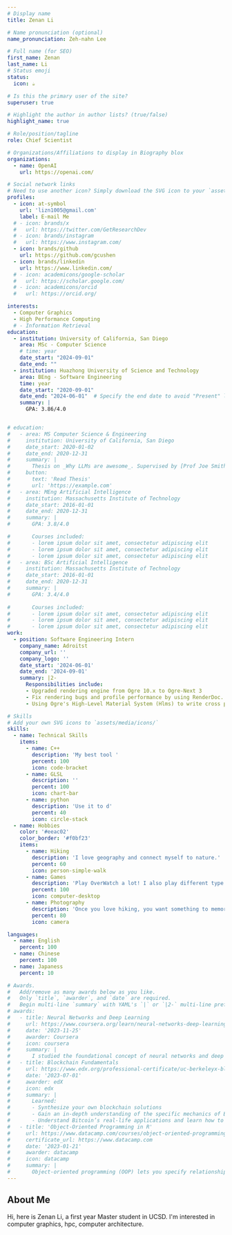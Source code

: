 ```yaml
---
# Display name
title: Zenan Li

# Name pronunciation (optional)
name_pronunciation: Zeh-nahn Lee

# Full name (for SEO)
first_name: Zenan 
last_name: Li
# Status emoji
status:
  icon: ☕️

# Is this the primary user of the site?
superuser: true

# Highlight the author in author lists? (true/false)
highlight_name: true

# Role/position/tagline
role: Chief Scientist

# Organizations/Affiliations to display in Biography blox
organizations:
  - name: OpenAI
    url: https://openai.com/

# Social network links
# Need to use another icon? Simply download the SVG icon to your `assets/media/icons/` folder.
profiles:
  - icon: at-symbol
    url: 'lizn1005@gmail.com'
    label: E-mail Me
  # - icon: brands/x
  #   url: https://twitter.com/GetResearchDev
  # - icon: brands/instagram
  #   url: https://www.instagram.com/
  - icon: brands/github
    url: https://github.com/gcushen
  - icon: brands/linkedin
    url: https://www.linkedin.com/
  # - icon: academicons/google-scholar
  #   url: https://scholar.google.com/
  # - icon: academicons/orcid
  #   url: https://orcid.org/

interests:
  - Computer Graphics
  - High Performance Computing
  # - Information Retrieval
education:
  - institution: University of California, San Diego
    area: MSc - Computer Science
    # time: year
    date_start: "2024-09-01"
    date_end: "" 
  - institution: Huazhong University of Science and Technology
    area: BEng - Software Engineering
    time: year
    date_start: "2020-09-01"
    date_end: "2024-06-01"  # Specify the end date to avoid "Present" label
    summary: |
      GPA: 3.86/4.0


# education:
#   - area: MS Computer Science & Engineering
#     institution: University of California, San Diego
#     date_start: 2020-01-02
#     date_end: 2020-12-31
#     summary: |
#       Thesis on _Why LLMs are awesome_. Supervised by [Prof Joe Smith](https://example.com). Presented papers at 5 IEEE conferences with the contributions being published in 2 Springer journals.
#     button:
#       text: 'Read Thesis'
#       url: 'https://example.com'
#   - area: MEng Artificial Intelligence
#     institution: Massachusetts Institute of Technology
#     date_start: 2016-01-01
#     date_end: 2020-12-31
#     summary: |
#       GPA: 3.8/4.0

#       Courses included:
#       - lorem ipsum dolor sit amet, consectetur adipiscing elit
#       - lorem ipsum dolor sit amet, consectetur adipiscing elit
#       - lorem ipsum dolor sit amet, consectetur adipiscing elit
#   - area: BSc Artificial Intelligence
#     institution: Massachusetts Institute of Technology
#     date_start: 2016-01-01
#     date_end: 2020-12-31
#     summary: |
#       GPA: 3.4/4.0
      
#       Courses included:
#       - lorem ipsum dolor sit amet, consectetur adipiscing elit
#       - lorem ipsum dolor sit amet, consectetur adipiscing elit
#       - lorem ipsum dolor sit amet, consectetur adipiscing elit
work:
  - position: Software Engineering Intern
    company_name: Adroitst
    company_url: ''
    company_logo: ''
    date_start: '2024-06-01'
    date_end: '2024-09-01'
    summary: |2-
      Responsibilities include:
      - Upgraded rendering engine from Ogre 10.x to Ogre-Next 3
      - Fix rendering bugs and profile performance by using RenderDoc.
      - Using Ogre's High-Level Material System (Hlms) to write cross platform shader to visual effects.

# Skills
# Add your own SVG icons to `assets/media/icons/`
skills:
  - name: Technical Skills
    items:
      - name: C++
        description: 'My best tool '
        percent: 100
        icon: code-bracket
      - name: GLSL
        description: ''
        percent: 100
        icon: chart-bar
      - name: python
        description: 'Use it to d'
        percent: 40
        icon: circle-stack
  - name: Hobbies
    color: '#eeac02'
    color_border: '#f0bf23'
    items:
      - name: Hiking
        description: 'I love geography and connect myself to nature.'
        percent: 60
        icon: person-simple-walk
      - name: Games
        description: 'Play OverWatch a lot! I also play different type of games in steam. '
        percent: 100
        icon: computer-desktop
      - name: Photography
        description: 'Once you love hiking, you want something to memorize what you get.'
        percent: 80
        icon: camera

languages:
  - name: English
    percent: 100
  - name: Chinese
    percent: 100
  - name: Japaness
    percent: 10

# Awards.
#   Add/remove as many awards below as you like.
#   Only `title`, `awarder`, and `date` are required.
#   Begin multi-line `summary` with YAML's `|` or `|2-` multi-line prefix and indent 2 spaces below.
# awards:
#   - title: Neural Networks and Deep Learning
#     url: https://www.coursera.org/learn/neural-networks-deep-learning
#     date: '2023-11-25'
#     awarder: Coursera
#     icon: coursera
#     summary: |
#       I studied the foundational concept of neural networks and deep learning. By the end, I was familiar with the significant technological trends driving the rise of deep learning; build, train, and apply fully connected deep neural networks; implement efficient (vectorized) neural networks; identify key parameters in a neural network’s architecture; and apply deep learning to your own applications.
#   - title: Blockchain Fundamentals
#     url: https://www.edx.org/professional-certificate/uc-berkeleyx-blockchain-fundamentals
#     date: '2023-07-01'
#     awarder: edX
#     icon: edx
#     summary: |
#       Learned:
#       - Synthesize your own blockchain solutions
#       - Gain an in-depth understanding of the specific mechanics of Bitcoin
#       - Understand Bitcoin’s real-life applications and learn how to attack and destroy Bitcoin, Ethereum, smart contracts and Dapps, and alternatives to Bitcoin’s Proof-of-Work consensus algorithm
#   - title: 'Object-Oriented Programming in R'
#     url: https://www.datacamp.com/courses/object-oriented-programming-with-s3-and-r6-in-r
#     certificate_url: https://www.datacamp.com
#     date: '2023-01-21'
#     awarder: datacamp
#     icon: datacamp
#     summary: |
#       Object-oriented programming (OOP) lets you specify relationships between functions and the objects that they can act on, helping you manage complexity in your code. This is an intermediate level course, providing an introduction to OOP, using the S3 and R6 systems. S3 is a great day-to-day R programming tool that simplifies some of the functions that you write. R6 is especially useful for industry-specific analyses, working with web APIs, and building GUIs.
---
```


## About Me

Hi, here is Zenan Li, a first year Master student in UCSD. I'm interested in computer graphics, hpc, computer architecture.